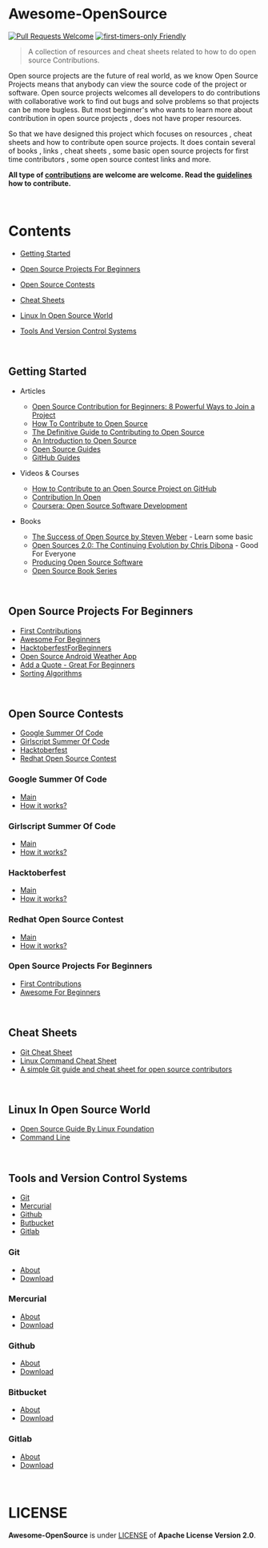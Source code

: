# Awesome-OpenSource
[![Pull Requests Welcome](https://img.shields.io/badge/PRs-welcome-brightgreen.svg?style=flat)](http://makeapullrequest.com)
[![first-timers-only Friendly](https://img.shields.io/badge/first--timers--only-friendly-blue.svg)](http://www.firsttimersonly.com/)
> A collection of resources and cheat sheets related to how to do open source Contributions.

Open source projects are the future of real world, as we know Open Source Projects means that anybody can view the source code of the project or software. Open source projects welcomes all developers to do contributions with collaborative work to find out bugs and solve problems so that projects can be more bugless.
But most beginner's who wants to learn more about contribution in open source projects ,  does not have proper resources. 

So that we have designed this project which focuses on resources , cheat sheets and how to contribute open source projects. It does contain several of books , links , cheat sheets , some basic open source projects for first time contributors , some open source contest links and more.

**All type of [contributions](CONTRIBUTING.md) are welcome  are welcome. Read the [guidelines](CONTRIBUTING.md) how to contribute.**

<br/>

# **Contents**
  
* [Getting Started](#Getting-Started)

* [Open Source Projects For Beginners](#Open-Source-Projects-For-Beginners)
      
* [Open Source Contests](#Open-Source-Contests)

* [Cheat Sheets](#Cheat-Sheets)

* [Linux In Open Source World](#Linux-In-Open-Source-World)    

* [Tools And Version Control Systems](#Tools-and-Version-Control-Systems)

<br/>

## **Getting Started**

- Articles

    - [Open Source Contribution for Beginners: 8 Powerful Ways to Join a Project](https://www.faridrifaie.my.id/2019/03/oss-contribution-for-beginners.html)
    - [How To Contribute to Open Source](https://opensource.guide/how-to-contribute/)
    - [The Definitive Guide to Contributing to Open Source](https://www.freecodecamp.org/news/the-definitive-guide-to-contributing-to-open-source-900d5f9f2282/)
    - [An Introduction to Open Source](https://www.digitalocean.com/community/tutorial_series/an-introduction-to-open-source)
    - [Open Source Guides](https://opensource.guide)
    - [GitHub Guides](https://guides.github.com)

- Videos & Courses

    - [How to Contribute to an Open Source Project on GitHub](https://egghead.io/courses/how-to-contribute-to-an-open-source-project-on-github)
    - [Contribution In Open](https://www.youtube.com/watch?v=k6KcaMffxac)
    - [Coursera: Open Source Software Development](https://www.coursera.org/learn/open-source-software-development-methods)

- Books
    - [The Success of Open Source by Steven Weber](https://www.amazon.com/Success-Open-Source-Steven-Weber/dp/0674018583) - Learn some basic
    - [Open Sources 2.0: The Continuing Evolution by Chris Dibona](https://www.amazon.com/Open-Sources-2-0-Continuing-Evolution/dp/0596008023) - Good For Everyone
    - [Producing Open Source Software](http://producingoss.com)
    - [Open Source Book Series](https://opensource.com/resources/ebooks)

<br/>

## **Open Source Projects For Beginners**
- [First Contributions](https://github.com/firstcontributions/first-contributions)
- [Awesome For Beginners](https://github.com/mungell/awesome-for-beginners)
- [HacktoberfestForBeginners](https://github.com/vichitr/HacktoberfestForBeginners)
- [Open Source Android Weather App](https://github.com/ardovic/Open-Source-Android-Weather-App)
- [Add a Quote - Great For Beginners](https://github.com/jayehernandez/letra-extension/issues/13)
- [Sorting Algorithms](https://github.com/argonautica/sorting-algorithms)

<br/>


## **Open Source Contests**
- [Google Summer Of Code](#Google-Summer-Of-Code)
- [Girlscript Summer Of Code](#Girlscript-Summer-Of-Code)
- [Hacktoberfest](#Hacktoberfest)
- [Redhat Open Source Contest](#Redhat-Open-Source-Contest)


### **Google Summer Of Code**
- [Main](https://summerofcode.withgoogle.com)
- [How it works?](https://summerofcode.withgoogle.com/how-it-works)


### **Girlscript Summer Of Code**
- [Main](https://www.gssoc.tech)
- [How it works?](https://www.gssoc.tech/index.html#about)


### **Hacktoberfest**
- [Main](https://hacktoberfest.digitalocean.com)
- [How it works?](https://hacktoberfest.digitalocean.com/details)


### **Redhat Open Source Contest**
- [Main](https://research.redhat.com/open-source-contest)
- [How it works?](https://research.redhat.com/blog/events/open-source-contest)


### **Open Source Projects For Beginners**
- [First Contributions](https://github.com/firstcontributions/first-contributions)
- [Awesome For Beginners](https://github.com/mungell/awesome-for-beginners)


<br/>

## **Cheat Sheets** 
- [Git Cheat Sheet](https://education.github.com/git-cheat-sheet-education.pdf)
- [Linux Command Cheat Sheet](https://files.fosswire.com/2007/08/fwunixref.pdf)
- [A simple Git guide and cheat sheet for open source contributors](https://www.freecodecamp.org/news/a-simple-git-guide-and-cheat-sheet-for-open-source-contributors)

<br/>

## **Linux In Open Source World**
- [Open Source Guide By Linux Foundation](https://www.linuxfoundation.org/resources/open-source-guides/open-source-guides-reading-list)
- [Command Line](https://progate.com/languages/commandline)

<br/>

## **Tools and Version Control Systems**
- [Git](#Git)
- [Mercurial](#Mercurial)
- [Github](#Github)
- [Butbucket](#Bitbucket)
- [Gitlab](#Gitlab)


### **Git**
- [About](https://git-scm.com)
- [Download](https://git-scm.com/downloads)


### **Mercurial**
- [About](https://www.mercurial-scm.org)
- [Download](https://www.mercurial-scm.org/downloads)


### **Github**
- [About](https://github.com/about)
- [Download](https://desktop.github.com)


### **Bitbucket**
- [About](https://bitbucket.org/product/features)
- [Download](https://bitbucket.org/product/download)


### **Gitlab**
- [About](https://about.gitlab.com/company)
- [Download](https://about.gitlab.com/install/)


<br/>

# LICENSE
**Awesome-OpenSource** is under [LICENSE](LICENSE) of **Apache License Version 2.0**.
